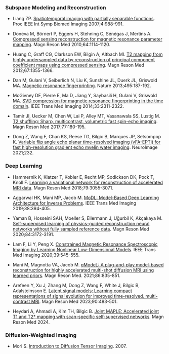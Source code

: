 ### Subspace Modeling and Reconstruction

* Liang ZP. [Spatiotemporal imaging with partially separable functions](https://doi.org/10.1109/ISBI.2007.357020). Proc IEEE Int Symp Biomed Imaging 2007;4:988-991.

* Doneva M, Börnert P, Eggers H, Stehning C, Sénégas J, Mertins A. [Compressed sensing reconstruction for magnetic resonance parameter mapping](https://doi.org/10.1002/mrm.22483). Magn Reson Med 2010;64:1114-1120.

* Huang C, Graff CG, Clarkson EW, Bilgin A, Altbach MI. [T2 mapping from highly undersampled data by reconstruction of principal component coefficient maps using compressed sensing](https://doi.org/10.1002/mrm.23128). Magn Reson Med 2012;67:1355-1366.

* Dan M, Gulani V, Seiberlich N, Liu K, Sunshine JL, Duerk JL, Griswold MA. [Magnetic resonance fingerprinting](https://doi.org/10.1038/nature11971). Nature 2013;495:187-192.

* McGivney DF, Pierre E, Ma D, Jiang Y, Saybasili H, Gulani V, Griswold MA. [SVD compression for magnetic resonance fingerprinting in the time domain](https://doi.org/10.1109/TMI.2014.2337321). IEEE Trans Med Imaging 2014;33:2311-2322.

* Tamir JI, Uecker M, Chen W, Lai P, Alley MT, Vasanawala SS, Lustig M. [T2 shuffling: Sharp, multicontrast, volumetric fast spin-echo imaging](https://doi.org/10.1002/mrm.26102). Magn Reson Med 2017;77:180-195.

* Dong Z, Wang F, Chan KS, Reese TG, Bilgic B, Marques JP, Setsompop K. [Variable flip angle echo planar time-resolved imaging (vFA-EPTI) for fast high-resolution gradient echo myelin water imaging](https://doi.org/10.1016/j.neuroimage.2021.117897). NeuroImage 2021;232.

### Deep Learning

* Hammernik K, Klatzer T, Kobler E, Recht MP, Sodickson DK, Pock T, Knoll F. [Learning a variational network for reconstruction of accelerated MRI data](https://doi.org/10.1002/mrm.26977). Magn Reson Med 2018;79:3055-3071.

* Aggarwal HK, Mani MP, Jacob M. [MoDL: Model-Based Deep Learning Architecture for Inverse Problems](https://doi.org/10.1109/TMI.2018.2865356). IEEE Trans Med Imaging 2019;38:394-405.

* Yaman B, Hosseini SAH, Moeller S, Ellermann J, Uğurbil K, Akçakaya M. [Self-supervised learning of physics-guided reconstruction neural networks without fully sampled reference data](https://doi.org/10.1002/mrm.28378). Magn Reson Med 2020;84:3172-3191.

* Lam F, Li Y, Peng X. [Constrained Magnetic Resonance Spectroscopic Imaging by Learning Nonlinear Low-Dimensional Models](https://doi.org/10.1109/TMI.2019.2930586). IEEE Trans Med Imaging 2020;39:545-555.

* Mani M, Magnotta VA, Jacob M. [qModeL: A plug-and-play model-based reconstruction for highly accelerated multi-shot diffusion MRI using learned priors](https://doi.org/10.1002/mrm.28756). Magn Reson Med. 2021;86:835-851.

* Arefeen Y, Xu J, Zhang M, Dong Z, Wang F, White J, Bilgic B, Adalsteinsson E. [Latent signal models: Learning compact representations of signal evolution for improved time-resolved, multi-contrast MRI](https://doi.org/10.1002/mrm.29657). Magn Reson Med 2023;90:483-501.

* Heydari A, Ahmadi A, Kim TH, Bilgic B. [Joint MAPLE: Accelerated joint T1 and T2* mapping with scan-specific self-supervised networks](https://doi.org/10.1002/mrm.29989). Magn Reson Med 2024.

### Diffusion-Weighted Imaging

* Mori S. [Introduction to Diffusion Tensor Imaging](https://www.sciencedirect.com/book/9780444528285/introduction-to-diffusion-tensor-imaging). 2007.